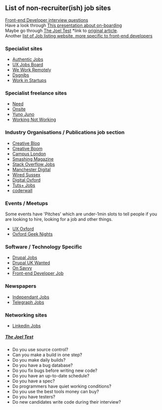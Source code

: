 ## List of non-recruiter(ish) job sites

[Front-end Developer interview questions](https://github.com/darcyclarke/Front-end-Developer-Interview-Questions)  
Have a look through [This presentation about on-boarding](http://kae76.github.io/onboardingprocess_presentation/)  
Maybe go through [The Joel Test](#joel-test) *link to [original article](http://www.joelonsoftware.com/articles/fog0000000043.html).  
Another [list of Job listing website, more specific to front-end developers](https://github.com/bevacqua/jobs)  

### Specialist sites
* [Authentic Jobs](http://www.authenticjobs.com)
* [UX Jobs Board](http://www.uxjobsboard.com)
* [We Work Remotely](https://weworkremotely.com)
* [Dsgnjbs](http://www.dsgnjbs.com)
* [Work in Startups](http://workinstartups.com/job-board/jobs/)

### Specialist freelance sites
* [Need](https://needhq.com)
* [Onsite](http://onsite.io)
* [Yuno Juno](https://www.yunojuno.com/)
* [Working Not Working](http://workingnotworking.com)

### Industry Organisations / Publications job section
* [Creative Bloq](http://jobs.creativebloq.com/)
* [Creative Boom](http://www.creativeboom.co.uk/jobs/)
* [Campus London](http://www.campuslondon.com/jobs/)
* [Smashing Magazine](http://jobs.smashingmagazine.com)
* [Stack Overflow Jobs](http://careers.stackoverflow.com)
* [Manchester Digital](http://www.manchesterdigital.com/recruitment)
* [Wired Sussex](http://www.wiredsussex.com/jobs/jobsearch.asp)
* [Digital Oxford](http://www.digitaloxford.com/#jobs)
* [Tuts+ Jobs](https://jobs.tutsplus.com/)
* [coderwall](https://coderwall.com/jobs)

### Events / Meetups
Some events have 'Pitches' which are under-1min slots to tell people if you are looking to hire, looking for a job and other things.

* [UX Oxford](http://uxoxford.co.uk/)
* [Oxford Geek Nights](oxford.geeknights.net)

### Software / Technology Specific
* [Drupal Jobs](https://groups.drupal.org/jobs)
* [Drupal UK Wanted](http://drupal.org.uk/wanted)
* [On Savvy](http://onsavvy.com/)
* [Front-end Developer Job](http://frontenddeveloperjob.com)

### Newspapers
* [Independant Jobs](http://ijobs.independent.co.uk/searchjobs/)
* [Telegraph Jobs](https://jobs.telegraph.co.uk/jobs/web-development/)

### Networking sites
* [Linkedin Jobs](http://uk.linkedin.com/job/q-front-end-developer-jobs)

##### <a name="joel-test"></a>[The Joel Test](http://www.joelonsoftware.com/articles/fog0000000043.html)

* Do you use source control?
* Can you make a build in one step?
* Do you make daily builds?
* Do you have a bug database?
* Do you fix bugs before writing new code?
* Do you have an up-to-date schedule?
* Do you have a spec?
* Do programmers have quiet working conditions?
* Do you use the best tools money can buy?
* Do you have testers?
* Do new candidates write code during their interview?
